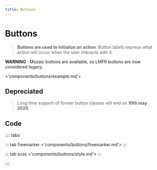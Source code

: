 ```yaml
---
title: Buttons
---
```


# Buttons

> **Buttons are used to initialize an action**. Button labels express what action will occur when the user interacts with it.

**WARNING** : Mozaic buttons are available, so LMFR buttons are now considered legacy.

<'components/buttons/example.md'>

## Depreciated
> Long time support of former button classes will end on **10th may 2020**.

## Code

:::: tabs 

::: tab freemarker
<'components/buttons/freemarker.md'>
:::

::: tab scss
<'components/buttons/style.md'>
:::

::::